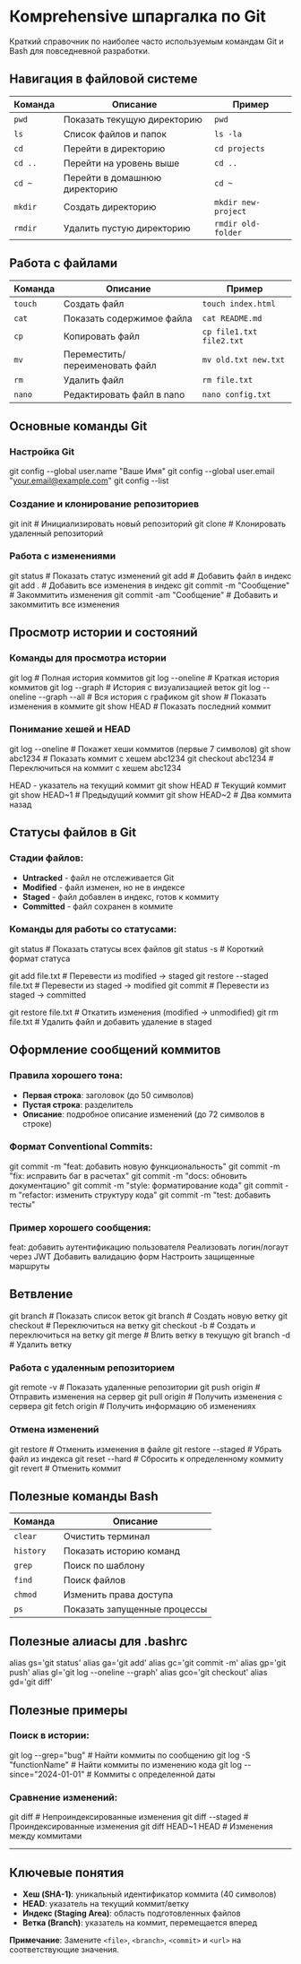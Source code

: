 # Комprehensive шпаргалка по Git

Краткий справочник по наиболее часто используемым командам Git и Bash для повседневной разработки.

## Навигация в файловой системе

| Команда | Описание | Пример |
|---------|-----------|---------|
| `pwd` | Показать текущую директорию | `pwd` |
| `ls` | Список файлов и папок | `ls -la` |
| `cd` | Перейти в директорию | `cd projects` |
| `cd ..` | Перейти на уровень выше | `cd ..` |
| `cd ~` | Перейти в домашнюю директорию | `cd ~` |
| `mkdir` | Создать директорию | `mkdir new-project` |
| `rmdir` | Удалить пустую директорию | `rmdir old-folder` |

## Работа с файлами

| Команда | Описание | Пример |
|---------|-----------|---------|
| `touch` | Создать файл | `touch index.html` |
| `cat` | Показать содержимое файла | `cat README.md` |
| `cp` | Копировать файл | `cp file1.txt file2.txt` |
| `mv` | Переместить/переименовать файл | `mv old.txt new.txt` |
| `rm` | Удалить файл | `rm file.txt` |
| `nano` | Редактировать файл в nano | `nano config.txt` |

## Основные команды Git

### Настройка Git
git config --global user.name "Ваше Имя"
git config --global user.email "your.email@example.com"
git config --list

### Создание и клонирование репозиториев
git init # Инициализировать новый репозиторий
git clone <url> # Клонировать удаленный репозиторий

### Работа с изменениями
git status # Показать статус изменений
git add <file> # Добавить файл в индекс
git add . # Добавить все изменения в индекс
git commit -m "Сообщение" # Закоммитить изменения
git commit -am "Сообщение" # Добавить и закоммитить все изменения

## Просмотр истории и состояний

### Команды для просмотра истории
git log # Полная история коммитов
git log --oneline # Краткая история коммитов
git log --graph # История с визуализацией веток
git log --oneline --graph --all # Вся история с графиком
git show <commit> # Показать изменения в коммите
git show HEAD # Показать последний коммит

### Понимание хешей и HEAD
git log --oneline # Покажет хеши коммитов (первые 7 символов)
git show abc1234 # Показать коммит с хешем abc1234
git checkout abc1234 # Переключиться на коммит с хешем abc1234

HEAD - указатель на текущий коммит
git show HEAD # Текущий коммит
git show HEAD~1 # Предыдущий коммит
git show HEAD~2 # Два коммита назад

## Статусы файлов в Git

### Стадии файлов:
- **Untracked** - файл не отслеживается Git
- **Modified** - файл изменен, но не в индексе
- **Staged** - файл добавлен в индекс, готов к коммиту
- **Committed** - файл сохранен в коммите

### Команды для работы со статусами:
git status # Показать статусы всех файлов
git status -s # Короткий формат статуса

git add file.txt # Перевести из modified -> staged
git restore --staged file.txt # Перевести из staged -> modified
git commit # Перевести из staged -> committed

git restore file.txt # Откатить изменения (modified -> unmodified)
git rm file.txt # Удалить файл и добавить удаление в staged

## Оформление сообщений коммитов

### Правила хорошего тона:
- **Первая строка**: заголовок (до 50 символов)
- **Пустая строка**: разделитель
- **Описание**: подробное описание изменений (до 72 символов в строке)

### Формат Conventional Commits:
git commit -m "feat: добавить новую функциональность"
git commit -m "fix: исправить баг в расчетах"
git commit -m "docs: обновить документацию"
git commit -m "style: форматирование кода"
git commit -m "refactor: изменить структуру кода"
git commit -m "test: добавить тесты"

### Пример хорошего сообщения:
feat: добавить аутентификацию пользователя
Реализовать логин/логаут через JWT
Добавить валидацию форм
Настроить защищенные маршруты

## Ветвление
git branch # Показать список веток
git branch <name> # Создать новую ветку
git checkout <branch> # Переключиться на ветку
git checkout -b <branch> # Создать и переключиться на ветку
git merge <branch> # Влить ветку в текущую
git branch -d <branch> # Удалить ветку

### Работа с удаленным репозиторием
git remote -v # Показать удаленные репозитории
git push origin <branch> # Отправить изменения на сервер
git pull origin <branch> # Получить изменения с сервера
git fetch origin # Получить информацию об изменениях

### Отмена изменений
git restore <file> # Отменить изменения в файле
git restore --staged <file> # Убрать файл из индекса
git reset --hard <commit> # Сбросить к определенному коммиту
git revert <commit> # Отменить коммит

## Полезные команды Bash

| Команда | Описание |
|---------|-----------|
| `clear` | Очистить терминал |
| `history` | Показать историю команд |
| `grep` | Поиск по шаблону |
| `find` | Поиск файлов |
| `chmod` | Изменить права доступа |
| `ps` | Показать запущенные процессы |

## Полезные алиасы для .bashrc
alias gs='git status'
alias ga='git add'
alias gc='git commit -m'
alias gp='git push'
alias gl='git log --oneline --graph'
alias gco='git checkout'
alias gd='git diff'

## Полезные примеры

### Поиск в истории:
git log --grep="bug" # Найти коммиты по сообщению
git log -S "functionName" # Найти коммиты по изменению кода
git log --since="2024-01-01" # Коммиты с определенной даты

### Сравнение изменений:
git diff # Непроиндексированные изменения
git diff --staged # Проиндексированные изменения
git diff HEAD~1 HEAD # Изменения между коммитами

---

## Ключевые понятия

- **Хеш (SHA-1)**: уникальный идентификатор коммита (40 символов)
- **HEAD**: указатель на текущий коммит/ветку
- **Индекс (Staging Area)**: область подготовленных файлов
- **Ветка (Branch)**: указатель на коммит, перемещается вперед

**Примечание**: Замените `<file>`, `<branch>`, `<commit>` и `<url>` на соответствующие значения.


